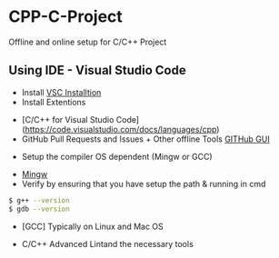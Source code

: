 # CPP-C-Project
Offline and online setup for C/C++ Project

## Using IDE - Visual Studio Code 
  - Install [VSC Installtion](https://code.visualstudio.com/Download)
  - Install Extentions 
  * [C/C++ for Visual Studio Code] (https://code.visualstudio.com/docs/languages/cpp)
  * GitHub Pull Requests and Issues + Other offline Tools [GITHub GUI](https://desktop.github.com/) 
  - Setup the compiler OS dependent (Mingw or GCC)
  * [Mingw](http://win-builds.org/doku.php/download_and_installation_from_windows)
  * Verify by ensuring that you have setup the path & running in cmd 
  ```sh
  $ g++ --version
  $ gdb --version
  ```
  * [GCC] Typically on Linux and Mac OS
  - C/C++ Advanced Lintand the necessary tools 

  
